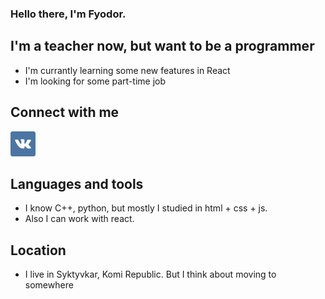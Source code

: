 ### Hello there, I'm Fyodor.

## I'm a teacher now, but want to be a programmer
- I'm currantly learning some new features in React
- I'm looking for some part-time job

## Connect with me
[<img width='40px' src='https://raw.githubusercontent.com/Ga11et/Ga11et/main/vkontakte.png' >][vk]

## Languages and tools
- I know C++, python, but mostly I studied in html + css + js.
- Also I can work with react.

## Location
- I live in Syktyvkar, Komi Republic. But I think about moving to somewhere



[vk]: https://vk.com/sivaburka
